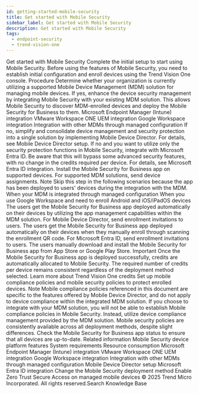 ```yaml
---
id: getting-started-mobile-security
title: Get started with Mobile Security
sidebar_label: Get started with Mobile Security
description: Get started with Mobile Security
tags:
  - endpoint-security
  - trend-vision-one
---
```


 Get started with Mobile Security Complete the initial setup to start using Mobile Security. Before using the features of Mobile Security, you need to establish initial configuration and enroll devices using the Trend Vision One console. Procedure Determine whether your organization is currently utilizing a supported Mobile Device Management (MDM) solution for managing mobile devices. If yes, enhance the device security management by integrating Mobile Security with your existing MDM solution. This allows Mobile Security to discover MDM-enrolled devices and deploy the Mobile Security for Business to them. Microsoft Endpoint Manager (Intune) integration VMware Workspace ONE UEM integration Google Workspace integration Integration with other MDMs through managed configuration If no, simplify and consolidate device management and security protection into a single solution by implementing Mobile Device Director. For details, see Mobile Device Director setup. If no and you want to utilize only the security protection functions in Mobile Security, integrate with Microsoft Entra ID. Be aware that this will bypass some advanced security features, with no change in the credits required per device. For details, see Microsoft Entra ID integration. Install the Mobile Security for Business app on supported devices. For supported MDM solutions, send device assignments. Note Skip this step in the following scenarios because the app has been deployed to users' devices during the integration with the MDM. When your MDM is integrated through managed configuration When you use Google Workspace and need to enroll Android and iOS/iPadOS devices The users get the Mobile Security for Business app deployed automatically on their devices by utilizing the app management capabilities within the MDM solution. For Mobile Device Director, send enrollment invitations to users. The users get the Mobile Security for Business app deployed automatically on their devices when they manually enroll through scanning the enrollment QR code. For Microsoft Entra ID, send enrollment invitations to users. The users manually download and install the Mobile Security for Business app from App Store or Google Play Store. Important Once the Mobile Security for Business app is deployed successfully, credits are automatically allocated to Mobile Security. The required number of credits per device remains consistent regardless of the deployment method selected. Learn more about Trend Vision One credits Set up mobile compliance policies and mobile security policies to protect enrolled devices. Note Mobile compliance policies referenced in this document are specific to the features offered by Mobile Device Director, and do not apply to device compliance within the integrated MDM solution. If you choose to integrate with your MDM solution, you will not be able to establish Mobile compliance policies in Mobile Security. Instead, utilize device compliance management provided by the MDM solution. Mobile security policies are consistently available across all deployment methods, despite slight differences. Check the Mobile Security for Business app status to ensure that all devices are up-to-date. Related information Mobile Security device platform features System requirements Resource consumption Microsoft Endpoint Manager (Intune) integration VMware Workspace ONE UEM integration Google Workspace integration Integration with other MDMs through managed configuration Mobile Device Director setup Microsoft Entra ID integration Change the Mobile Security deployment method Enable Zero Trust Secure Access on managed mobile devices © 2025 Trend Micro Incorporated. All rights reserved.Search Knowledge Base